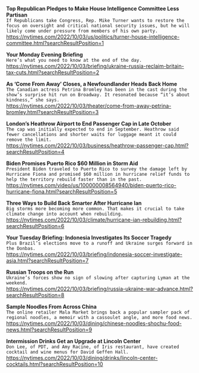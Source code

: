 **Top Republican Pledges to Make House Intelligence Committee Less Partisan**\
`If Republicans take Congress, Rep. Mike Turner wants to restore the focus on oversight and critical national security issues, but he will likely come under pressure from members of his own party.`\
https://nytimes.com/2022/10/03/us/politics/turner-house-intelligence-committee.html?searchResultPosition=1

**Your Monday Evening Briefing**\
`Here’s what you need to know at the end of the day.`\
https://nytimes.com/2022/10/03/briefing/ukraine-russia-reclaim-britain-tax-cuts.html?searchResultPosition=2

**As ‘Come From Away’ Closes, a Newfoundlander Heads Back Home**\
`The Canadian actress Petrina Bromley has been in the cast during the show’s surprise hit run on Broadway. It resonated because “it’s about kindness,” she says.`\
https://nytimes.com/2022/10/03/theater/come-from-away-petrina-bromley.html?searchResultPosition=3

**London’s Heathrow Airport to End Passenger Cap in Late October**\
`The cap was initially expected to end in September. Heathrow said fewer cancellations and shorter waits for luggage meant it could remove the limit.`\
https://nytimes.com/2022/10/03/business/heathrow-passenger-cap.html?searchResultPosition=4

**Biden Promises Puerto Rico $60 Million in Storm Aid**\
`President Biden traveled to Puerto Rico to survey the damage left by Hurricane Fiona and promised $60 million in hurricane relief funds to help the territory rebuild faster than in the past.`\
https://nytimes.com/video/us/100000008564940/biden-puerto-rico-hurricane-fiona.html?searchResultPosition=5

**Three Ways to Build Back Smarter After Hurricane Ian**\
`Big storms more becoming more common. That makes it crucial to take climate change into account when rebuilding.`\
https://nytimes.com/2022/10/03/climate/hurricane-ian-rebuilding.html?searchResultPosition=6

**Your Tuesday Briefing: Indonesia Investigates Its Soccer Tragedy**\
`Plus Brazil’s elections move to a runoff and Ukraine surges forward in the Donbas.`\
https://nytimes.com/2022/10/03/briefing/indonesia-soccer-investigate-asia.html?searchResultPosition=7

**Russian Troops on the Run**\
`Ukraine’s forces show no sign of slowing after capturing Lyman at the weekend.`\
https://nytimes.com/2022/10/03/briefing/russia-ukraine-war-advance.html?searchResultPosition=8

**Sample Noodles From Across China**\
`The online retailer Mala Market brings back a popular sampler pack of regional noodles, a memoir with a cassoulet angle, and more food news.`\
https://nytimes.com/2022/10/03/dining/chinese-noodles-shochu-food-news.html?searchResultPosition=9

**Intermission Drinks Get an Upgrade at Lincoln Center**\
`Don Lee, of PDT, and Amy Racine, of Iris restaurant, have created cocktail and wine menus for David Geffen Hall.`\
https://nytimes.com/2022/10/03/dining/drinks/lincoln-center-cocktails.html?searchResultPosition=10

